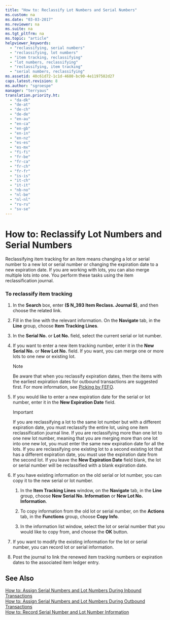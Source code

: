 ```yaml
---
title: "How to: Reclassify Lot Numbers and Serial Numbers"
ms.custom: na
ms.date: "03-03-2017"
ms.reviewer: na
ms.suite: na
ms.tgt_pltfrm: na
ms.topic: "article"
helpviewer_keywords: 
  - "reclassifying, serial numbers"
  - "reclassifying, lot numbers"
  - "item tracking, reclassifying"
  - "lot numbers, reclassifying"
  - "reclassifying, item tracking"
  - "serial numbers, reclassifying"
ms.assetid: 40c61d72-1c1d-4680-bc90-4e1197582d27
caps.latest.revision: 8
ms.author: "sgroespe"
manager: "terryaus"
translation.priority.ht: 
  - "da-dk"
  - "de-at"
  - "de-ch"
  - "de-de"
  - "en-au"
  - "en-ca"
  - "en-gb"
  - "en-in"
  - "en-nz"
  - "es-es"
  - "es-mx"
  - "fi-fi"
  - "fr-be"
  - "fr-ca"
  - "fr-ch"
  - "fr-fr"
  - "is-is"
  - "it-ch"
  - "it-it"
  - "nb-no"
  - "nl-be"
  - "nl-nl"
  - "ru-ru"
  - "sv-se"
---
```

# How to: Reclassify Lot Numbers and Serial Numbers
Reclassifying item tracking for an item means changing a lot or serial number to a new lot or serial number or changing the expiration date to a new expiration date. If you are working with lots, you can also merge multiple lots into one. You perform these tasks using the item reclassification journal.  
  
### To reclassify item tracking  
  
1.  In the **Search** box, enter **\($ N\_393 Item Reclass. Journal $\)**, and then choose the related link.  
  
2.  Fill in the line with the relevant information. On the **Navigate** tab, in the **Line** group, choose **Item Tracking Lines**.  
  
3.  In the **Serial No.** or **Lot No.** field, select the current serial or lot number.  
  
4.  If you want to enter a new item tracking number, enter it in the **New Serial No.** or **New Lot No.** field. If you want, you can merge one or more lots to one new or existing lot.  
  
    > [!NOTE]  
    >  Be aware that when you reclassify expiration dates, then the items with the earliest expiration dates for outbound transactions are suggested first. For more information, see [Picking by FEFO](../WarehouseActivities/picking-by-fefo.md).  
  
5.  If you would like to enter a new expiration date for the serial or lot number, enter it in the **New Expiration Date** field.  
  
    > [!IMPORTANT]  
    >  If you are reclassifying a lot to the same lot number but with a different expiration date, you must reclassify the entire lot, using one item reclassification journal line. If you are reclassifying more than one lot to one new lot number, meaning that you are merging more than one lot into one new lot, you must enter the same new expiration date for all the lots. If you are reclassifying one existing lot to a second existing lot that has a different expiration date, you must use the expiration date from the second lot. If you leave the **New Expiration Date** field blank, the lot or serial number will be reclassified with a blank expiration date.  
  
6.  If you have existing information on the old serial or lot number, you can copy it to the new serial or lot number.  
  
    1.  In the **Item Tracking Lines** window, on the **Navigate** tab, in the **Line** group, choose **New Serial No. Information** or **New Lot No. Information**.  
  
    2.  To copy information from the old lot or serial number, on the **Actions** tab, in the **Functions** group, choose **Copy Info**.  
  
    3.  In the information list window, select the lot or serial number that you would like to copy from, and choose the **OK** button.  
  
7.  If you want to modify the existing information for the lot or serial number, you can record lot or serial information.  
  
8.  Post the journal to link the renewed item tracking numbers or expiration dates to the associated item ledger entry.  
  
## See Also  
 [How to: Assign Serial Numbers and Lot Numbers During Inbound Transactions](../WarehouseActivities/how-to-assign-serial-numbers-and-lot-numbers-during-inbound-transactions.md)   
 [How to: Assign Serial Numbers and Lot Numbers During Outbound Transactions](../WarehouseActivities/how-to-assign-serial-numbers-and-lot-numbers-during-outbound-transactions.md)   
 [How to: Record Serial Number and Lot Number Information](../DesignAndEngineering/how-to-record-serial-number-and-lot-number-information.md)